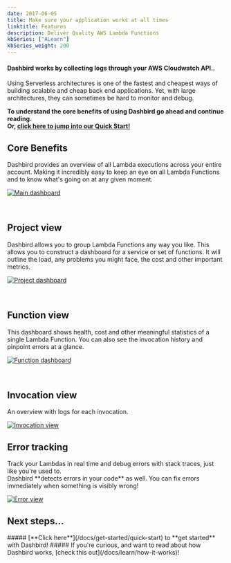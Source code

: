 ```yaml
---
date: 2017-06-05
title: Make sure your application works at all times
linktitle: Features
description: Deliver Quality AWS Lambda Functions
kbSeries: ["ALearn"]
kbSeries_weight: 200
---
```



#### Dashbird works by collecting logs through your AWS Cloudwatch API..

Using Serverless architectures is one of the fastest and cheapest ways of building scalable and cheap back end applications. Yet, with large architectures, they can sometimes be hard to monitor and debug.

**To understand the core benefits of using Dashbird go ahead and continue reading.**
<br>**Or, [click here to jump into our Quick Start!](/docs/get-started/quick-start)**

<h2>
  <span class="h2 underlined bold">Core Benefits</span>
</h2>
Dashbird provides an overview of all Lambda executions across your entire account. Making it incredibly easy to keep an eye on all Lambda Functions and to know what's going on at any given moment.

<a href='/images/docs/overview.png' target="_blank"><img alt='Main dashboard' src='/images/docs/overview.png'></a>

<br>

<h2>
  <span class="h2 underlined bold">Project view</span>
</h2>
Dashbird allows you to group Lambda Functions any way you like. This allows you to construct a dashboard for a service or set of functions. It will outline the load, any problems you might face, the cost and other important metrics.

<a href='/images/docs/serviceview.png' target="_blank"><img alt='Project dashboard' src='/images/docs/project-view.png'></a>

<br>

<h2>
  <span class="h2 underlined bold">Function view</span>
</h2>
This dashboard shows health, cost and other meaningful statistics of a single Lambda Function. You can also see the invocation history and pinpoint errors at a glance.

<a href='/images/docs/functionview.png' target="_blank"><img alt='Function dashboard' src='/images/docs/functionview.png'></a>

<br>

<h2>
  <span class="h2 underlined bold">Invocation view</span>
</h2>
An overview with logs for each invocation.

<a href='/images/docs/invocation.png' target="_blank"><img alt='Invocation view' src='/images/docs/invocation.png'></a>

<h2>
  <span class="h2 underlined bold">Error tracking</span>
</h2>
Track your Lambdas in real time and debug errors with stack traces, just like you're used to.<br> Dashbird **detects errors in your code** as well. You can fix errors immediately when something is visibly wrong!

<a href='/images/docs/errorview.png' target="_blank"><img alt='Error view' src='/images/docs/errorview.png'></a>


<h2>
  <span class="h2 underlined bold">Next steps...</span>
</h2>
##### [**Click here**](/docs/get-started/quick-start) to **get started** with Dashbird!
##### If you're curious, and want to read about how Dashbird works, [check this out](/docs/learn/how-it-works)!